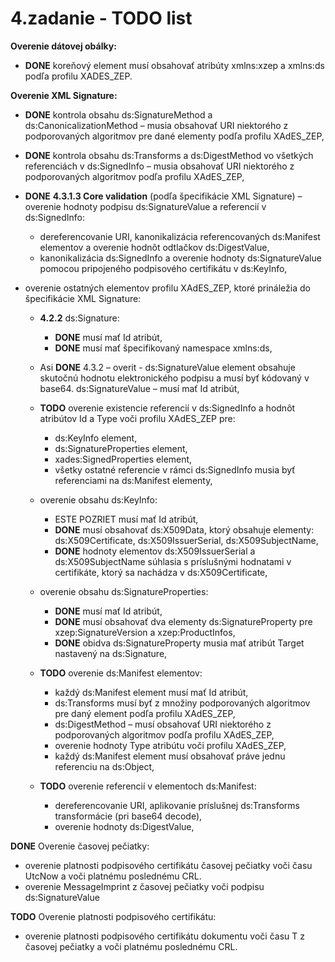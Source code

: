 # 4.zadanie - TODO list

**Overenie dátovej obálky:**

-   **DONE** koreňový element musí obsahovať atribúty xmlns:xzep a xmlns:ds podľa profilu XADES_ZEP.

**Overenie XML Signature:**

-   **DONE** kontrola obsahu ds:SignatureMethod a ds:CanonicalizationMethod – musia obsahovať URI niektorého z podporovaných algoritmov pre dané elementy podľa profilu XAdES_ZEP,
-   **DONE** kontrola obsahu ds:Transforms a ds:DigestMethod vo všetkých referenciách v ds:SignedInfo – musia obsahovať URI niektorého z podporovaných algoritmov podľa profilu XAdES_ZEP,
-   **DONE**  **4.3.1.3 Core validation** (podľa špecifikácie XML Signature) – overenie hodnoty podpisu ds:SignatureValue a referencií v ds:SignedInfo:

    -   dereferencovanie URI, kanonikalizácia referencovaných ds:Manifest elementov a overenie hodnôt odtlačkov ds:DigestValue,
    -   kanonikalizácia ds:SignedInfo a overenie hodnoty ds:SignatureValue pomocou pripojeného podpisového certifikátu v ds:KeyInfo,

-   overenie ostatných elementov profilu XAdES_ZEP, ktoré prináležia do špecifikácie XML Signature:

    -   **4.2.2** ds:Signature:
        -   **DONE** musí mať Id atribút,
        -   **DONE** musí mať špecifikovaný namespace xmlns:ds,
    -    Asi **DONE** 4.3.2 – overit - ds:SignatureValue element obsahuje skutočnú hodnotu elektronického podpisu a musí byť kódovaný v base64. ds:SignatureValue – musí mať Id atribút,
    -   **TODO** overenie existencie referencií v ds:SignedInfo a hodnôt atribútov Id a Type voči profilu XAdES_ZEP pre:

        -   ds:KeyInfo element,
        -   ds:SignatureProperties element,
        -   xades:SignedProperties element,
        -   všetky ostatné referencie v rámci ds:SignedInfo musia byť referenciami na ds:Manifest elementy,

    -   overenie obsahu ds:KeyInfo:

        -   ESTE POZRIET musí mať Id atribút,
        -   **DONE** musí obsahovať ds:X509Data, ktorý obsahuje elementy: ds:X509Certificate, ds:X509IssuerSerial, ds:X509SubjectName,
        -   **DONE** hodnoty elementov ds:X509IssuerSerial a ds:X509SubjectName súhlasia s príslušnými hodnatami v certifikáte, ktorý sa nachádza v ds:X509Certificate,

    -   overenie obsahu ds:SignatureProperties:

        -   **DONE** musí mať Id atribút,
        -   **DONE** musí obsahovať dva elementy ds:SignatureProperty pre xzep:SignatureVersion a xzep:ProductInfos,
        -   **DONE** obidva ds:SignatureProperty musia mať atribút Target nastavený na ds:Signature,

    -   **TODO** overenie ds:Manifest elementov:

        -   každý ds:Manifest element musí mať Id atribút,
        -   ds:Transforms musí byť z množiny podporovaných algoritmov pre daný element podľa profilu XAdES_ZEP,
        -   ds:DigestMethod – musí obsahovať URI niektorého z podporovaných algoritmov podľa profilu XAdES_ZEP,
        -   overenie hodnoty Type atribútu voči profilu XAdES_ZEP,
        -   každý ds:Manifest element musí obsahovať práve jednu referenciu na ds:Object,

    -   **TODO** overenie referencií v elementoch ds:Manifest:

        -   dereferencovanie URI, aplikovanie príslušnej ds:Transforms transformácie (pri base64 decode),
        -   overenie hodnoty ds:DigestValue,

**DONE** Overenie časovej pečiatky:
-   overenie platnosti podpisového certifikátu časovej pečiatky voči času UtcNow a voči platnému poslednému CRL.
-   overenie MessageImprint z časovej pečiatky voči podpisu ds:SignatureValue

**TODO** Overenie platnosti podpisového certifikátu:
-   overenie platnosti podpisového certifikátu dokumentu voči času T z časovej pečiatky a voči platnému poslednému CRL.
